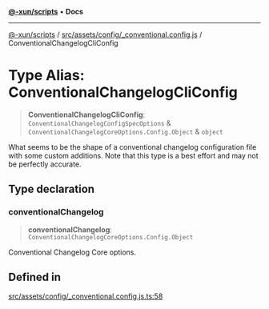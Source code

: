 [**@-xun/scripts**](../../../../../README.md) • **Docs**

***

[@-xun/scripts](../../../../../README.md) / [src/assets/config/\_conventional.config.js](../README.md) / ConventionalChangelogCliConfig

# Type Alias: ConventionalChangelogCliConfig

> **ConventionalChangelogCliConfig**: `ConventionalChangelogConfigSpecOptions` & `ConventionalChangelogCoreOptions.Config.Object` & `object`

What seems to be the shape of a conventional changelog configuration file
with some custom additions. Note that this type is a best effort and may not
be perfectly accurate.

## Type declaration

### conventionalChangelog

> **conventionalChangelog**: `ConventionalChangelogCoreOptions.Config.Object`

Conventional Changelog Core options.

## Defined in

[src/assets/config/\_conventional.config.js.ts:58](https://github.com/Xunnamius/xscripts/blob/b9218ee5f94be5da6a48d961950ed32307ad7f96/src/assets/config/_conventional.config.js.ts#L58)
